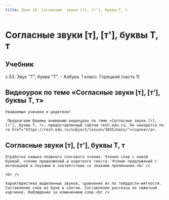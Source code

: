```yaml
---
title: Урок 18. Согласные  звуки [т], [т'], буквы Т, т
---
```


# Согласные  звуки [т], [т'], буквы Т, т

## Учебник

с.53. Звук "Т", буква "Т". - Азбука. 1 класс. Горецкий (часть 1)

## Видеоурок по теме «Согласные звуки [т], [т'], буквы Т, т»

<p>
	Уважаемые ученики и родители!  
</p>
<p>
	 Предлагаем Вашему вниманию видеоурок по теме «Согласные звуки [т], [т'], буквы Т, т», предоставленный сайтом resh.edu.ru. Он находится по <a href="https://resh.edu.ru/subject/lesson/3835/main/">ссылке</a>.
</p>

## Согласные звуки [т], [т'], буквы Т, т

<p>
	Отработка навыка плавного слогового чтения. Чтение слов с новой буквой, чтение предложений и короткого текста. Чтение предложений с интонацией и паузами в соответствии со знаками препинания.<br />
</p>
<p>
	<br />
</p>
<p>
	Характеристика выделенных звуков, сравнение их по твёрдости-мягкости. Составление слов из букв и слогов. Составление рассказа по сюжетной картинке. Наблюдение за изменением слов.<br />
</p>